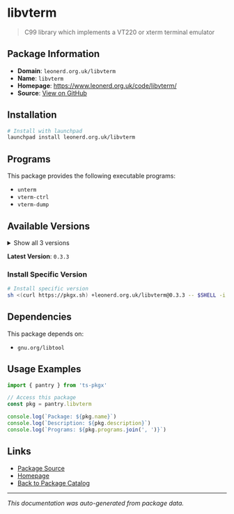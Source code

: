 # libvterm

> C99 library which implements a VT220 or xterm terminal emulator

## Package Information

- **Domain**: `leonerd.org.uk/libvterm`
- **Name**: `libvterm`
- **Homepage**: https://www.leonerd.org.uk/code/libvterm/
- **Source**: [View on GitHub](https://github.com/pkgxdev/pantry/tree/main/projects/leonerd.org.uk/libvterm/package.yml)

## Installation

```bash
# Install with launchpad
launchpad install leonerd.org.uk/libvterm
```

## Programs

This package provides the following executable programs:

- `unterm`
- `vterm-ctrl`
- `vterm-dump`

## Available Versions

<details>
<summary>Show all 3 versions</summary>

- `0.3.3`, `0.3.2`, `0.3.1`

</details>

**Latest Version**: `0.3.3`

### Install Specific Version

```bash
# Install specific version
sh <(curl https://pkgx.sh) +leonerd.org.uk/libvterm@0.3.3 -- $SHELL -i
```

## Dependencies

This package depends on:

- `gnu.org/libtool`

## Usage Examples

```typescript
import { pantry } from 'ts-pkgx'

// Access this package
const pkg = pantry.libvterm

console.log(`Package: ${pkg.name}`)
console.log(`Description: ${pkg.description}`)
console.log(`Programs: ${pkg.programs.join(', ')}`)
```

## Links

- [Package Source](https://github.com/pkgxdev/pantry/tree/main/projects/leonerd.org.uk/libvterm/package.yml)
- [Homepage](https://www.leonerd.org.uk/code/libvterm/)
- [Back to Package Catalog](../../../package-catalog.md)

---

*This documentation was auto-generated from package data.*
